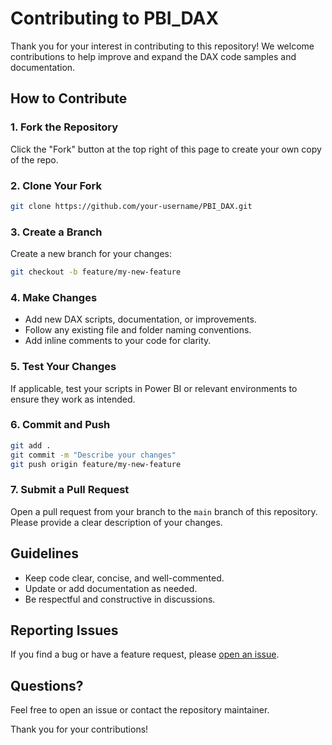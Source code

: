 # Contributing to PBI_DAX

Thank you for your interest in contributing to this repository! We welcome contributions to help improve and expand the DAX code samples and documentation.

## How to Contribute

### 1. Fork the Repository
Click the "Fork" button at the top right of this page to create your own copy of the repo.

### 2. Clone Your Fork
```sh
git clone https://github.com/your-username/PBI_DAX.git
```

### 3. Create a Branch
Create a new branch for your changes:
```sh
git checkout -b feature/my-new-feature
```

### 4. Make Changes
- Add new DAX scripts, documentation, or improvements.
- Follow any existing file and folder naming conventions.
- Add inline comments to your code for clarity.

### 5. Test Your Changes
If applicable, test your scripts in Power BI or relevant environments to ensure they work as intended.

### 6. Commit and Push
```sh
git add .
git commit -m "Describe your changes"
git push origin feature/my-new-feature
```

### 7. Submit a Pull Request
Open a pull request from your branch to the `main` branch of this repository. Please provide a clear description of your changes.

## Guidelines

- Keep code clear, concise, and well-commented.
- Update or add documentation as needed.
- Be respectful and constructive in discussions.

## Reporting Issues

If you find a bug or have a feature request, please [open an issue](https://github.com/codeby-suyog/PBI_DAX/issues).

## Questions?

Feel free to open an issue or contact the repository maintainer.

Thank you for your contributions!
